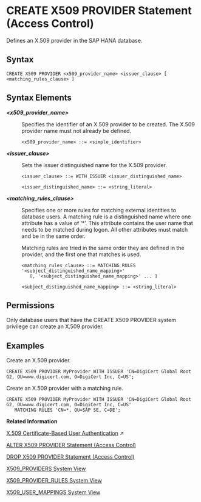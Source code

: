 <!-- loio3b3163d6ad0f4eb9bd73c7c060f49649 -->

# CREATE X509 PROVIDER Statement \(Access Control\)

Defines an X.509 provider in the SAP HANA database.



<a name="loio3b3163d6ad0f4eb9bd73c7c060f49649__section_rpm_5rd_rhb"/>

## Syntax

```
CREATE X509 PROVIDER <x509_provider_name> <issuer_clause> [ <matching_rules_clause> ]
```



<a name="loio3b3163d6ad0f4eb9bd73c7c060f49649__section_hqm_5rd_rhb"/>

## Syntax Elements


<dl>
<dt><b>

*<x509\_provider\_name\>*

</b></dt>
<dd>

Specifies the identifier of an X.509 provider to be created. The X.509 provider name must not already be defined.

```
<x509_provider_name> ::= <simple_identifier>
```



</dd><dt><b>

*<issuer\_clause\>*

</b></dt>
<dd>

Sets the issuer distinguished name for the X.509 provider.

```
<issuer_clause> ::= WITH ISSUER <issuer_distinguished_name>

<issuer_distinguished_name> ::= <string_literal>
```



</dd><dt><b>

*<matching\_rules\_clause\>*

</b></dt>
<dd>

Specifies one or more rules for matching external identities to database users. A matching rule is a distinguished name where one attribute has a value of ‘\*’. This attribute contains the user name that needs to be matched during logon. All other attributes must match and be in the same order.

Matching rules are tried in the same order they are defined in the provider, and the first one that matches is used.

```
<matching_rules_clause> ::= MATCHING RULES '<subject_distinguished_name_mapping>'
   [, '<subject_distinguished_name_mapping>' ... ]

<subject_distinguished_name_mapping> ::= <string_literal>
```



</dd>
</dl>



<a name="loio3b3163d6ad0f4eb9bd73c7c060f49649__section_iqm_5rd_rhb"/>

## Permissions

Only database users that have the CREATE X509 PROVIDER system privilege can create an X.509 provider.



<a name="loio3b3163d6ad0f4eb9bd73c7c060f49649__section_jqm_5rd_rhb"/>

## Examples

Create an X.509 provider.

```
CREATE X509 PROVIDER MyProvider WITH ISSUER 'CN=DigiCert Global Root G2, OU=www.digicert.com, O=DigiCert Inc, C=US';
```

Create an X.509 provider with a matching rule.

```
CREATE X509 PROVIDER MyProvider WITH ISSUER 'CN=DigiCert Global Root G2, OU=www.digicert.com, O=DigiCert Inc, C=US'
   MATCHING RULES 'CN=*, OU=SAP SE, C=DE';
```

**Related Information**  


[X.509 Certificate-Based User Authentication](https://help.sap.com/viewer/a1317de16a1e41a6b0ff81849d80713c/2023_4_QRC/en-US/2b335f7eec6a450095f110ea961d77cc.html "SAP HANA supports X.509 client certificates for user authentication in single sign-on environments. In particular, X.509 certificate-based authentication can be used for technical users to secure system-to-system integration.") :arrow_upper_right:

[ALTER X509 PROVIDER Statement \(Access Control\)](alter-x509-provider-statement-access-control-4f7e59d.md "Alters an X.509 provider in the SAP HANA database.")

[DROP X509 PROVIDER Statement \(Access Control\)](drop-x509-provider-statement-access-control-f7a37e8.md "Drops an X.509 provider in the SAP HANA database.")

[X509\_PROVIDERS System View](../../020-System-Views-Reference/021-System-Views/x509-providers-system-view-07a3627.md "Lists all of the X.509 providers configured in the SAP HANA database.")

[X509\_PROVIDER\_RULES System View](../../020-System-Views-Reference/021-System-Views/x509-provider-rules-system-view-2457e71.md "Lists all of the matching rules for X.509 providers.")

[X509\_USER\_MAPPINGS System View](../../020-System-Views-Reference/021-System-Views/x509-user-mappings-system-view-210347f.md "Shows the X.509 certificates that are known for each user.")

